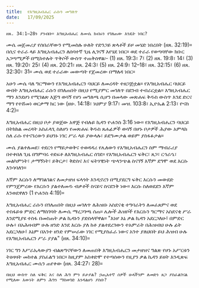 ```yaml
---
title:  የእግዚአብሔር ራሱን መግለጥ
date:   17/09/2025
---
```


`ዘጸ. 34:1–28ን ያንብቡ። እግዚአብሔር ለሙሴ ክብሩን የገለጠው እንዴት ነበር?`

ሙሴ መጀመሪያ የሰበራቸውን የሚመስሉ ሁለት የድንጋይ ጽላቶች ይዞ መሄድ ነበረበት (ዘጸ. 32:19)። በሲና ተራራ ላይ እግዚአብሔርን ለሰባተኛ ጊዜ ሊገናኝ እየሄደ ነበር። ወደ ተራራ የወጣባቸው ክቡር አጋጣሚዎች በሚከተሉት ጥቅሶች ውስጥ ተጠቅሰዋል፡- (1) ዘጸ. 19:3፣ 7፤ (2) ዘጸ. 19:8፣ 14፤ (3) ዘጸ. 19:20፣ 25፤ (4) ዘጸ. 20:21፣ ዘጸ. 24:3፤ (5) ዘጸ. 24:9፣ 12–18፤ ዘጸ. 32:15፤ (6) ዘጸ. 32:30፣ 31። ሙሴ ወደ ተራራው መውጣት የጀመረው በማለዳ ነበር።

አሁን ሙሴ ባለ ግርማውን የእግዚአብሔርን ባህርይ ለመረዳት ተዘጋጅቷል። የእግዚአብሔር ባህርይ ውበት እግዚአብሔር ራሱን በገለጠበት በዚህ የሚያምር መገለጥ በደንብ ተብራርቷል። እግዚአብሔር ማን እንደሆነ የሚገልጽ እጅግ ወሳኝ የሆነ መግለጫ ሲሆን በመላው መጽሐፍ ቅዱስ ውስጥ እንደ ድርና ማግ የተሸመነ ወርቃማ ክር ነው (ዘሁ. 14:18፣ ነህምያ 9:17፣ መዝ. 103:8፣ ኢዮኤል 2:13፣ ዮናስ 4:2)።

እግዚአብሔር በዚህ ቦታ ያወጀው አዋጅ የብሉይ ኪዳን ዮሐንስ 3:16 ነው። የእግዚአብሔርን ባህርይ በትክክል መረዳት አስፈላጊ ስለሆነ የመጽሐፍ ቅዱስ ጸሐፊዎች ወሳኝ በሆኑ ቦታዎች ሕያው አምላክ ስለ ራሱ የተናገረውን ይህንኑ ነገር ሥራ ላይ ያውላሉ፣ ይደግሙታል ወይም ያስፋፉታል።

ሙሴ ያልተለመደ፣ ተደርጎ የማይታወቅና ተወዳዳሪ የሌለውን የእግዚአብሔርን ስም ማብራሪያ በተቀበለ ጊዜ በግምባሩ ተደፍቶ ለእግዚአብሔር ሰገደ። የእግዚአብሔርን ፍቅር፣ ጸጋ፣ ርኅራኄ፣ መልካምነት፣ ታማኝነት፣ ይቅርታ፣ ቅድስና እና ፍትሃዊነት ጭላንጭል ስናገኝ እኛም ደግሞ ወደ እርሱ እንሳባለን።

እኛም እርሱን ለማገልገልና ለመታዘዝ ፍላጎት እንዲኖረን በሚያደርግ ፍቅር እርሱን መውደድ የምንጀምረው የእርሱን ያልተለመዱ ብቃቶች ስናይና ስናደንቅ ነው። እርሱ ስለወደደን እኛም እንወደዋለን (1 ዮሐንስ 4:19)።

እግዚአብሔር ራሱን በገለጠበት በዚህ መገለጥ ለሕዝቡ አስደናቂ ተግባራትን ለመፈጸምና ወደ ተስፋይቱ ምድር ለማስገባት ለሙሴ ማረጋገጫ ሰጠ። ሌሎች ሕዝቦች የእርሱን ግርማና አስደናቂ ሥራ እንደሚያዩ ተስፋ በመስጠት ቃል ኪዳኑን ያድስላቸዋል። "እነሆ እኔ ቃል ኪዳን አደርጋለሁ፤ በምድር ሁሉ፥ በአሕዛብም ሁሉ ዘንድ እንደ እርሱ ያለ ከቶ ያልተደረገውን ተአምራት በሕዝብህ ሁሉ ፊት አደርጋለሁ፤ እኔም በአንተ ዘንድ የምሠራው ነገር የሚያስፈራ ነውና አንተ ያለህበት ይህ ሕዝብ ሁሉ የእግዚአብሔርን ሥራ ያያል" (ዘጸ. 34:10)።

ነገር ግን እሥራኤላውያን ብልጽግናቸውን ለመጠበቅ እግዚአብሔርን መታዘዝና ግልጽ የሆኑ አሥርቱን ትዕዛዛት መከተል ያስፈልግ ነበር። ከዚያም አስቀድሞ የተጣሰውን የዚያን ቃል ኪዳን ይዘት እንዲጽፍ እግዚአብሔር ሙሴን ጠየቀው (ዘጸ. 34:27፣ 28)።

`በዚህ ውስጥ ስለ ፍቅር እና ስለ ሕግ ምን ይታያል? ኃጢአተኛ ሰዎች ሁላችንም ለመድን ጸጋ ያስፈልገናል የሚለው እውነት ለምን ሕግን ማስወገድ እንዳልሆነ ያስቡ?`
